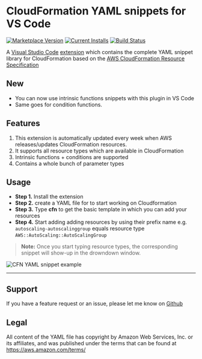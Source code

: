# CloudFormation YAML snippets for VS Code

[![Marketplace Version](https://vsmarketplacebadge.apphb.com/version/dsteenman.cloudformation-yaml-snippets.svg 'Current Release')](https://marketplace.visualstudio.com/items?itemName=dsteenman.cloudformation-yaml-snippets)
[![Current Installs](https://vsmarketplacebadge.apphb.com/installs-short/dsteenman.cloudformation-yaml-snippets.svg 'Currently Installed')](https://marketplace.visualstudio.com/items?itemName=dsteenman.cloudformation-yaml-snippets)
[![Build Status](https://dev.azure.com/dsteenman/Cloudformation%20YAML%20Snippets%20for%20VS%20Code/_apis/build/status/dsteenman.cloudformation-yaml-snippets?branchName=master)](https://dev.azure.com/dsteenman/Cloudformation%20YAML%20Snippets%20for%20VS%20Code/_build/latest?definitionId=1&branchName=master)

A [Visual Studio Code](https://code.visualstudio.com/) [extension](https://marketplace.visualstudio.com/items?itemName=dsteenman.cloudformation-yaml-snippets) which contains the complete YAML snippet library for CloudFormation based on the [AWS CloudFormation Resource Specification](https://docs.aws.amazon.com/AWSCloudFormation/latest/UserGuide/cfn-resource-specification.html)

## New

* You can now use intrinsic functions snippets with this plugin in VS Code
* Same goes for condition functions.

## Features

1. This extension is automatically updated every week when AWS releases/updates CloudFormation resources.
2. It supports all resource types which are available in CloudFormation
3. Intrinsic functions + conditions are supported
4. Contains a whole bunch of parameter types

## Usage

* **Step 1.** Install the extension
* **Step 2.** create a YAML file for to start working on Cloudformation
* **Step 3.** Type **cfn** to get the basic template in which you can add your resources
* **Step 4.** Start adding adding resources by using their prefix name e.g. ```autoscaling-autoscalinggroup``` equals resource type ```AWS::AutoScaling::AutoScalingGroup```

> **Note:** Once you start typing resource types, the corresponding snippet will show-up in the drowndown window.

![CFN YAML snippet example](https://raw.githubusercontent.com/dsteenman/cloudformation-yaml-snippets/master/images/cfn-yaml-snippet-example.gif)

---

## Support

If you have a feature request or an issue, please let me know on [Github](https://github.com/dsteenman/cloudformation-yaml-snippets/issues)

## Legal

All content of the YAML file has copyright by Amazon Web Services, Inc. or its
affiliates, and was published under the terms that can be found at
https://aws.amazon.com/terms/

[Resource Types Reference]: http://docs.aws.amazon.com/AWSCloudFormation/latest/UserGuide/aws-template-resource-type-ref.html
